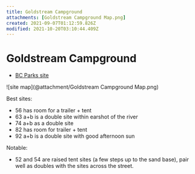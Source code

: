 ```yaml
---
title: Goldstream Campground
attachments: [Goldstream Campground Map.png]
created: 2021-09-07T01:12:59.826Z
modified: 2021-10-20T03:10:44.409Z
---
```


# Goldstream Campground

- [BC Parks site](https://bcparks.ca/explore/parkpgs/goldstream/)

![site map](@attachment/Goldstream Campground Map.png)

Best sites:

- 56 has room for a trailer + tent
- 63 a+b is a double site within earshot of the river
- 74 a+b as a double site
- 82 has room for trailer + tent
- 92 a+b is a double site with good afternoon sun

Notable:

- 52 and 54 are raised tent sites (a few steps up to the sand base), pair well as doubles with the sites across the street.

